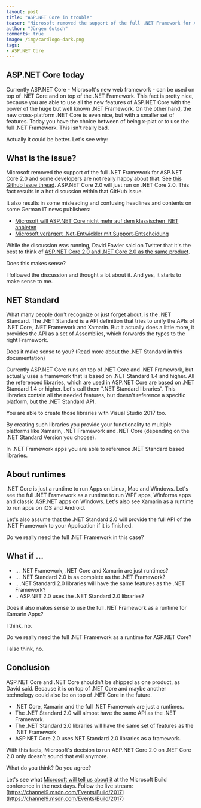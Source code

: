 ```yaml
---
layout: post
title: "ASP.NET Core in trouble"
teaser: "Microsoft removed the support of the full .NET Framework for ASP.NET Core 2.0 and some developers are not really happy about that. ASP.NET Core 2.0 will just run on .NET Core 2.0. In this post I tried to analyze that and it doesn't sound that evil..."
author: "Jürgen Gutsch"
comments: true
image: /img/cardlogo-dark.png
tags: 
- ASP.NET Core
---
```


## ASP.NET Core today

Currently ASP.NET Core - Microsoft's new web framework - can be used on top of .NET Core and on top of the .NET Framework. This fact is pretty nice, because you are able to use all the new features of ASP.NET Core with the power of the huge but well known .NET Framework. On the other hand, the new cross-platform .NET Core is even nice, but with a smaller set of features. Today you have the choice between of being x-plat or to use the full .NET Framework. This isn't really bad.

Actually it could be better. Let's see why:

## What is the issue?

Microsoft removed the support of the full .NET Framework for ASP.NET Core 2.0 and some developers are not really happy about that. See [this Github Issue thread](https://github.com/aspnet/Home/issues/2022). ASP.NET Core 2.0 will just run on .NET Core 2.0. This fact results in a hot discussion within that GitHub issue.

It also results in some misleading and confusing headlines and contents on some German IT news publishers:

* [Microsoft will ASP.NET Core nicht mehr auf dem klassischen .NET anbieten](https://www.heise.de/newsticker/meldung/Microsoft-will-ASP-NET-Core-nicht-mehr-auf-dem-klassischen-NET-anbieten-3708715.html)
* [Microsoft verärgert .Net-Entwickler mit Support-Entscheidung](https://www.golem.de/news/asp-net-core-2-0-microsoft-veraergert-net-entwickler-mit-support-entscheidung-1705-127712.html)

While the discussion was running, David Fowler said on Twitter that it's the best to think of [ASP.NET Core 2.0 and .NET Core 2.0 as the same product](https://twitter.com/davidfowl/status/861809298611073024). 

Does this makes sense?

I followed the discussion and thought a lot about it. And yes, it starts to make sense to me. 

## NET Standard

What many people don't recognize or just forget about, is the .NET Standard. The .NET Standard is a API definition that tries to unify the APIs of .NET Core, .NET Framework and Xamarin. But it actually does a little more, it provides the API as a set of Assemblies, which forwards the types to the right Framework.

Does it make sense to you? (Read more about the .NET Standard in this documentation)

Currently ASP.NET Core runs on top of .NET Core and .NET Framework, but actually uses a framework that is based on .NET Standard 1.4 and higher. All the referenced libraries, which are used in ASP.NET Core are based on .NET Standard 1.4 or higher. Let's call them ".NET Standard libraries". This libraries contain all the needed features, but doesn't reference a specific platform, but the .NET Standard API.

You are able to create those libraries with Visual Studio 2017 too.

By creating such libraries you provide your functionality to multiple platforms like Xamarin, .NET Framework and .NET Core (depending on the .NET Standard Version you choose).

In .NET Framework apps you are able to reference .NET Standard based libraries.

## About runtimes

.NET Core is just a runtime to run Apps on Linux, Mac and Windows. Let's see the full .NET Framework as a runtime to run WPF apps, Winforms apps and classic ASP.NET apps on Windows. Let's also see Xamarin as a runtime to run apps on iOS and Android.

Let's also assume that the .NET Standard 2.0 will provide the full API of the .NET Framework to your Application if it is finished.

Do we really need the full .NET Framework in this case?

## What if ...

* ... .NET Framework, .NET Core and Xamarin are just runtimes?
* ... .NET Standard 2.0 is as complete as the .NET Framework?
* .. .NET Standard 2.0 libraries will have the same features as the .NET Framework?
* .. ASP.NET 2.0 uses the .NET Standard 2.0 libraries?

Does it also makes sense to use the full .NET Framework as a runtime for Xamarin Apps?

I think, no.

Do we really need the full .NET Framework as a runtime for ASP.NET Core?

I also think, no.

## Conclusion

ASP.NET Core and .NET Core shouldn't be shipped as one product, as David said. Because it is on top of .NET Core and maybe another technology could also be on top of .NET Core in the future.

* .NET Core, Xamarin and the full .NET Framework are just a runtimes.
* The .NET Standard 2.0 will almost have the same API as the .NET Framework.
* The .NET Standard 2.0 libraries will have the same set of features as the .NET Framework
* ASP.NET Core 2.0 uses NET Standard 2.0 libraries as a framework.

With this facts, Microsoft's decision to run ASP.NET Core 2.0 on .NET Core 2.0 only doesn't sound that evil anymore. 

What do you think? Do you agree?

Let's see what [Microsoft will tell us about it](https://channel9.msdn.com/events/Build/2017/C9L18) at the Microsoft Build conference in the next days. Follow the live stream: [https://channel9.msdn.com/Events/Build/2017](https://channel9.msdn.com/Events/Build/2017)

